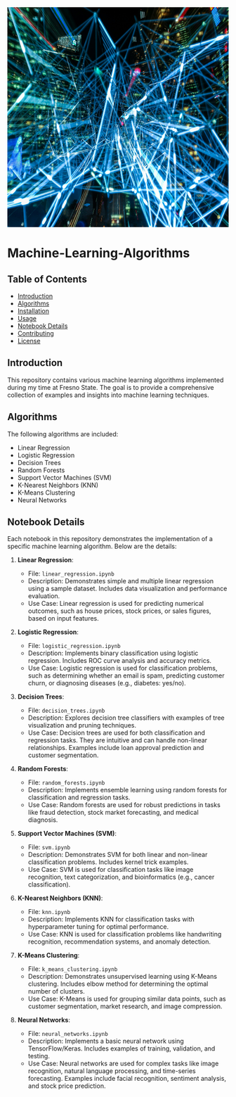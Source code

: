 <img src="https://github.com/Rodea41/Machine-Learning-Algorithms/blob/main/img.jpg" width="1000" height="500" />


# Machine-Learning-Algorithms

## Table of Contents
- [Introduction](#introduction)
- [Algorithms](#algorithms)
- [Installation](#installation)
- [Usage](#usage)
- [Notebook Details](#notebook-details)
- [Contributing](#contributing)
- [License](#license)

## Introduction
This repository contains various machine learning algorithms implemented during my time at Fresno State. The goal is to provide a comprehensive collection of examples and insights into machine learning techniques.

## Algorithms
The following algorithms are included:
- Linear Regression
- Logistic Regression
- Decision Trees
- Random Forests
- Support Vector Machines (SVM)
- K-Nearest Neighbors (KNN)
- K-Means Clustering
- Neural Networks

## Notebook Details
Each notebook in this repository demonstrates the implementation of a specific machine learning algorithm. Below are the details:

1. **Linear Regression**:
   - File: `linear_regression.ipynb`
   - Description: Demonstrates simple and multiple linear regression using a sample dataset. Includes data visualization and performance evaluation.
   - Use Case: Linear regression is used for predicting numerical outcomes, such as house prices, stock prices, or sales figures, based on input features.

2. **Logistic Regression**:
   - File: `logistic_regression.ipynb`
   - Description: Implements binary classification using logistic regression. Includes ROC curve analysis and accuracy metrics.
   - Use Case: Logistic regression is used for classification problems, such as determining whether an email is spam, predicting customer churn, or diagnosing diseases (e.g., diabetes: yes/no).
     
3. **Decision Trees**:
   - File: `decision_trees.ipynb`
   - Description: Explores decision tree classifiers with examples of tree visualization and pruning techniques.
   - Use Case: Decision trees are used for both classification and regression tasks. They are intuitive and can handle non-linear relationships. Examples include loan approval prediction and customer segmentation.

4. **Random Forests**:
   - File: `random_forests.ipynb`
   - Description: Implements ensemble learning using random forests for classification and regression tasks.
   - Use Case: Random forests are used for robust predictions in tasks like fraud detection, stock market forecasting, and medical diagnosis.

5. **Support Vector Machines (SVM)**:
   - File: `svm.ipynb`
   - Description: Demonstrates SVM for both linear and non-linear classification problems. Includes kernel trick examples.
   - Use Case: SVM is used for classification tasks like image recognition, text categorization, and bioinformatics (e.g., cancer classification).

6. **K-Nearest Neighbors (KNN)**:
   - File: `knn.ipynb`
   - Description: Implements KNN for classification tasks with hyperparameter tuning for optimal performance.
   - Use Case: KNN is used for classification problems like handwriting recognition, recommendation systems, and anomaly detection.

7. **K-Means Clustering**:
   - File: `k_means_clustering.ipynb`
   - Description: Demonstrates unsupervised learning using K-Means clustering. Includes elbow method for determining the optimal number of clusters.
   - Use Case: K-Means is used for grouping similar data points, such as customer segmentation, market research, and image compression.

8. **Neural Networks**:
   - File: `neural_networks.ipynb`
   - Description: Implements a basic neural network using TensorFlow/Keras. Includes examples of training, validation, and testing.
   - Use Case: Neural networks are used for complex tasks like image recognition, natural language processing, and time-series forecasting. Examples include facial recognition, sentiment analysis, and stock price prediction.
